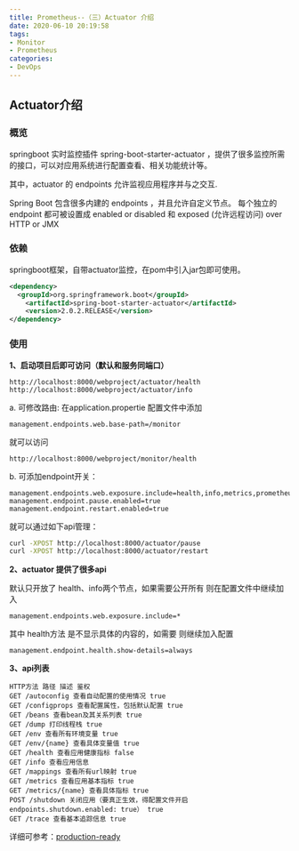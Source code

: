 ```yaml
---
title: Prometheus--（三）Actuator 介绍
date: 2020-06-10 20:19:58
tags:
- Monitor
- Prometheus
categories:
- DevOps
---
```

## Actuator介绍

### 概览

springboot 实时监控插件 spring-boot-starter-actuator ，提供了很多监控所需的接口，可以对应用系统进行配置查看、相关功能统计等。

其中，actuator 的 endpoints 允许监视应用程序并与之交互.

Spring Boot 包含很多内建的 endpoints ，并且允许自定义节点。
每个独立的 endpoint 都可被设置成  enabled or disabled 和 exposed (允许远程访问) over HTTP or JMX

### 依赖
springboot框架，自带actuator监控，在pom中引入jar包即可使用。
```xml
<dependency>
  <groupId>org.springframework.boot</groupId>
    <artifactId>spring-boot-starter-actuator</artifactId>
    <version>2.0.2.RELEASE</version>
</dependency>
```

### 使用

**1、启动项目后即可访问（默认和服务同端口）**
```
http://localhost:8000/webproject/actuator/health
http://localhost:8000/webproject/actuator/info
```

a. 可修改路由:
在application.propertie 配置文件中添加
```
management.endpoints.web.base-path=/monitor
```

就可以访问
```
http://localhost:8000/webproject/monitor/health
```

b. 可添加endpoint开关：
```properties
management.endpoints.web.exposure.include=health,info,metrics,prometheus,restart,pause
management.endpoint.pause.enabled=true
management.endpoint.restart.enabled=true
```

就可以通过如下api管理：
```bash
curl -XPOST http://localhost:8000/actuator/pause
curl -XPOST http://localhost:8000/actuator/restart
```

**2、actuator 提供了很多api**

默认只开放了 health、info两个节点，如果需要公开所有 则在配置文件中继续加入
```properties
management.endpoints.web.exposure.include=*
```

其中 health方法 是不显示具体的内容的，如需要
则继续加入配置
```properties
management.endpoint.health.show-details=always
```

**3、api列表**
```
HTTP方法 路径 描述 鉴权
GET /autoconfig 查看自动配置的使用情况 true
GET /configprops 查看配置属性，包括默认配置 true
GET /beans 查看bean及其关系列表 true
GET /dump 打印线程栈 true
GET /env 查看所有环境变量 true
GET /env/{name} 查看具体变量值 true
GET /health 查看应用健康指标 false
GET /info 查看应用信息
GET /mappings 查看所有url映射 true
GET /metrics 查看应用基本指标 true
GET /metrics/{name} 查看具体指标 true
POST /shutdown 关闭应用（要真正生效，得配置文件开启endpoints.shutdown.enabled: true） true
GET /trace 查看基本追踪信息 true
```

详细可参考：[production-ready](https://docs.spring.io/spring-boot/docs/current-SNAPSHOT/reference/htmlsingle/#production-ready)

